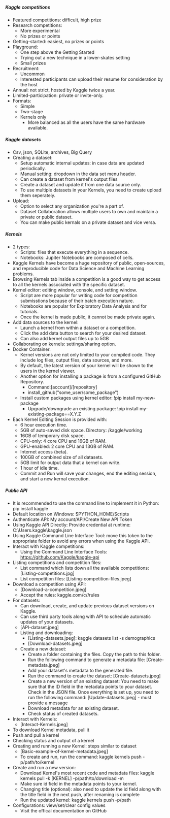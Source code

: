 ##### Kaggle competitions
- Featured competitions: difficult, high prize
- Research competitions: 
    - More experimental
    - No prizes or points
- Getting-started: easiest, no prizes or points
- Playground: 
    - One step above the Getting Started
    - Trying out a new technique in a lower-skates setting
    - Small prizes
- Recruitment:
    - Uncommon
    - Interested participants can upload their resume for consideration by the host
- Annual: not strict, hosted by Kaggle twice a year.
- Limited-participation: private or invite-only.
- Formats:
    - Simple
    - Two-stage
    - Kernels only
        - More balanced as all the users have the same hardware available.

##### Kaggle datasets
- Csv, json, SQLite, archives, Big Query
- Creating a dataset:
    - Setup automatic internal updates: in case data are updated periodically.
    - Manual setting: dropdown in the data set menu header.
    - Can create a dataset from kernel's output files
    - Create a dataset and update it from one data source only.
    - To use multiple datasets in your Kernels, you need to create upload them seperately.
- Upload:
    - Option to select any organization you're a part of.
    - Dataset Collaboration allows multiple users to own and maintain a private or public dataset.
    - You can make public kernals on a private dataset and vice versa.

##### Kernels
- 2 types:
    - Scripts: files that execute everything in a sequence.
    - Notebooks: Jupiter Notebooks are composed of cells. 
- Kaggle Kernels have become a huge repository of public, open-sources, and reproducible code for Data Science and Machine Learning problems.
- Browsing Kernels tab inside a competition is a good way to get access to all the kernels associated with the specific dataset. 
- Kernel editor: editing window, console, and setting window.
    - Script are more popular for writing code for competition submisstions because of their batch execution nature.
    - Notebooks are popular for Exploratory Data Analysis and for tutorials.
    - Once the kernel is made public, it cannot be made private again. 
- Add data sources to the kernel: 
    - Launch a kernel from within a dataset or a competition.
    - Click the add data button to search for your desired dataset.
    - Can also add kernel output files up to 5GB
- Collaborating on kernels: settings/sharing option.
- Docker Container.
    - Kernel versions are not only limited to your compiled code. They include log files, output files, data sources, and more.
    - By default, the latest version of your kernel will be shown to the users in the kernel viewer. 
    - Another option for installing a package is from a configured GitHub Repository.
        - Command:[account]/[repository]
        - install_github("some_user/some_package")
    - Install custom packages using kernel editor: !pip install my-new-package
        - Upgrade/downgrade an existing package: !pip install my-existing-package==X.Y.Z
- Each Kernel Editing Session is provided with:
    - 6 hour execution time.
    - 5GB of auto-saved disk space. Directory: /kaggle/working
    - 16GB of temporary disk space.
    - CPU-only: 4 core CPU and 16GB of RAM.
    - GPU-enabled: 2 core CPU and 13GB of RAM.
    - Internet access (beta).
    - 100GB of combined size of all datasets.
    - 5GB limit for output data that a kernel can write.
    - 1 hour of idle time.
    - Commit and Run will save your changes, end the editing session, and start a new kernal execution.

##### Public API
- It is recommended to use the command line to implement it in Python: pip install kaggle
- Default location on Windows: $PYTHON_HOME/Scripts
- Authenticate API: My account/API/Create New API Token
- Using Kaggle API Directly: Provide credential at runtime: C:\Users<Windows-username>.kaggle\kaggle.json
- Using Kaggle Command Line Interface Tool: move this token to the appropriate folder to avoid any errors when using the Kaggle API.
- Interact with Kaggle competitions: 
    - Using the Command Line Interface Tools: https://github.com/Kaggle/kaggle-api
- Listing competitions and competition files: 
    - List command which lists down all the available competitions: [Listing-competitions.jpg]
    - List competition files: [Listing-competition-files.jpeg]
- Download a competition using API:
    - [Download-a-competition.jpeg]
    - Accept the rules: kaggle.com/c/<competition-name>/rules
- For datasets: 
    - Can download, create, and update previous dataset versions on Kaggle.
    - Can use third party tools along with API to schedule automatic updates of your datasets. 
    - [API-dataset.jpeg]
    - Listing and downloading: 
        - [Listing-datasets.jpeg]: kaggle datasets list -s demographics
        - [Download-datasets.jpeg]
    - Create a new dataset:
        - Create a folder containing the files. Copy the path to this folder.
        - Run the following command to generate a metadata file: [Create-metadata.jpeg]
        - Add your dataset's metadata to the generated file.
        - Run the command to create the dataset: [Create-datasets.jpeg] 
        - Create a new version of an existing dataset: You need to make sure that the ID field in the metadata points to your dataset. Check in the JSON file. Once everything is set up, you need to run the following command: [Update-datasets.jpeg] - must provide a message
        - Download metadata for an existing dataset.
        - Check status of created datasets.
- Interact with Kernels:
    - [Interact-Kernels.jpeg]
- To download Kernel metadata, pull it
- Push and pull a kernel
- Checking status and output of a kernel
- Creating and running a new Kernel: steps similar to dataset
    - [Basic-example-of-kernel-metadata.jpeg]
    - To create and run, run the command: kaggle kernels push -p/path/to/kernel
- Create and run a new version:
    - Download Kernel's most recent code and metadata files: kaggle kernels pull -k [KERNEL] -p/path/to/download -m
    - Make sure id field in the metadata points to your kernel.
    - Changing title (optional): also need to update the id field along with the title field in the next push, after renaming is complete
    - Run the updated kernel: kaggle kernels push -p/path
- Configurations: view/set/clear config values
    - Visit the offical documentation on GitHub

